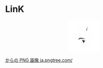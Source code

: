 <h1>LinK</h1>
<p align="center">
<img src="./src/assets/githubicon.png" width=20%>
</p>


<a href='https://ja.pngtree.com/freepng/a-modern-stylized-fox-with-sharp-geometric-lines-and-bold-head-shape_19753618.html'>からの PNG 画像 ja.pngtree.com/</a>